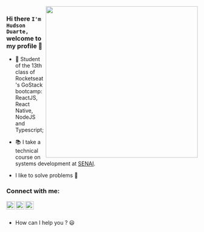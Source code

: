 <img align="right" width="400" src="https://hackernoon.com/images/f2px36fy.gif" />

### Hi there `I'm Hudson Duarte,` welcome to my profile 👋

- :rocket: Student of the 13th class of Rocketseat's GoStack bootcamp: ReactJS, React Native, NodeJS and Typescript;
- :books: I take a technical course on systems development at [SENAI](http://senaiweb.fieb.org.br/senai2/cursos/desenvolvimento-de-sistemas).

- I like to solve problems :exploding_head:

### Connect with me: 
[<img align="left" alt="Hudson Duarte | LinkedIn" width="22px" src="https://cdn.jsdelivr.net/npm/simple-icons@v3/icons/linkedin.svg" />][linkedin]
[<img align="left" alt="Hudson Duarte | Github" width="22px" src="https://cdn.jsdelivr.net/npm/simple-icons@3.4.0/icons/github.svg" />][github]
[<img align="left" alt="Hudson Duarte | E-mail" width="22px" src="https://cdn.jsdelivr.net/npm/simple-icons@3.4.0/icons/microsoftoutlook.svg" />][outlook]
<br />
<br />

- How can I help you ? :smiley:

[linkedin]: https://www.linkedin.com/in/huduarte/
[github]: https://github.com/huduarte
[outlook]: mailto:hudsoneeto@outlook.com
